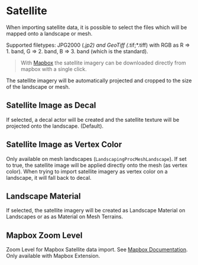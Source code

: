 # Satellite

When importing satellite data, it is possible to select the files which will be mapped onto a landscape or mesh.  

Supported filetypes: JPG2000 (*.jp2) and GeoTiff (*.tif;*.tiff) with RGB as R => 1. band, G => 2. band, B => 3. band (which is the standard).  

> With [Mapbox](mapbox?id=mapbox) the satellite imagery can be downloaded directly from mapbox with a single click.

The satellite imagery will be automatically projected and cropped to the size of the landscape or mesh.  

## Satellite Image as Decal

If selected, a decal actor will be created and the satellite texture will be projected onto the landscape. (Default).

## Satellite Image as Vertex Color

Only available on mesh landscapes (`LandscapingProcMeshLandscape`). If set to true, the satellite image will be applied directly onto the mesh (as vertex color). When trying to import satellite imagery as vertex color on a landscape, it will fall back to decal.

## Landscape Material

If selected, the satellite imagery will be created as Landscape Material on Landscapes or as as Material on Mesh Terrains.

## Mapbox Zoom Level

Zoom Level for Mapbox Satellite data import. See [Mapbox Documentation](mapbox.md). Only available with Mapbox Extension.
